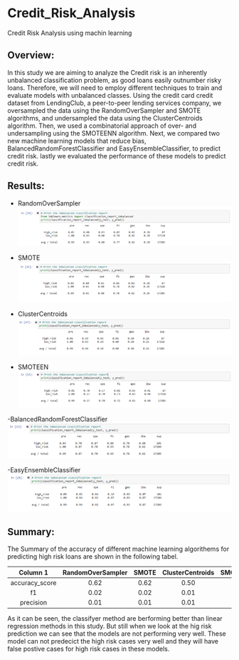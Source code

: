 # Credit_Risk_Analysis
Credit Risk Analysis using machin learning

## Overview:

In this study we are aiming to analyze the  Credit risk is an inherently unbalanced classification problem, as good loans easily outnumber risky loans. Therefore, we will need to employ different techniques to train and evaluate models with unbalanced classes. Using the credit card credit dataset from LendingClub, a peer-to-peer lending services company, we oversampled the data using the RandomOverSampler and SMOTE algorithms, and undersampled the data using the ClusterCentroids algorithm. Then, we used a combinatorial approach of over- and undersampling using the SMOTEENN algorithm. Next, we compared two new machine learning models that reduce bias, BalancedRandomForestClassifier and EasyEnsembleClassifier, to predict credit risk. lastly we evaluated the performance of these models to predict credit risk.

## Results:

- RandomOverSampler
![RandomOverSampler](Images/random.PNG)

- SMOTE
![SMOTE](Images/SMOTE.PNG)

- ClusterCentroids
![ClusterCentroids](Images/ClusterCentroids.PNG)

- SMOTEEN
![SMOTEEN](Images/SMOTEEN.PNG)

-BalancedRandomForestClassifier
![BalancedRandomForestClassifier](Images/BRF.PNG)

-EasyEnsembleClassifier
![EasyEnsembleClassifier](Images/EEC.PNG)


## Summary:

The Summary of the accuracy of different machine learning algorithems for predicting high risk loans are shown in the following tabel.

| Column 1 | RandomOverSampler | SMOTE | ClusterCentroids | SMOTEENN | BalancedRandomForest | EasyEnsemble |
|:--------:|:--------:|:--------:|:--------:|:--------:|:--------:|:--------:|
|   accuracy_score  |    0.62     |    0.62     |    0.50     |    0.64     |    0.79     |    0.93     |
|   f1  |    0.02     |    0.02     |    0.01     |    0.02     |    0.06     |    0.16     |
|   precision  |    0.01    |    0.01     |    0.01     |    0.01     |    0.03     |    0.09     |

As it can be seen, the classifyer method are berforming better than linear regression methods in this study. But still when we look at the hig risk prediction we can see that the models are not performing very well. These model can not predecict the high risk cases very well and they will have false postive cases for high risk cases in these models. 





